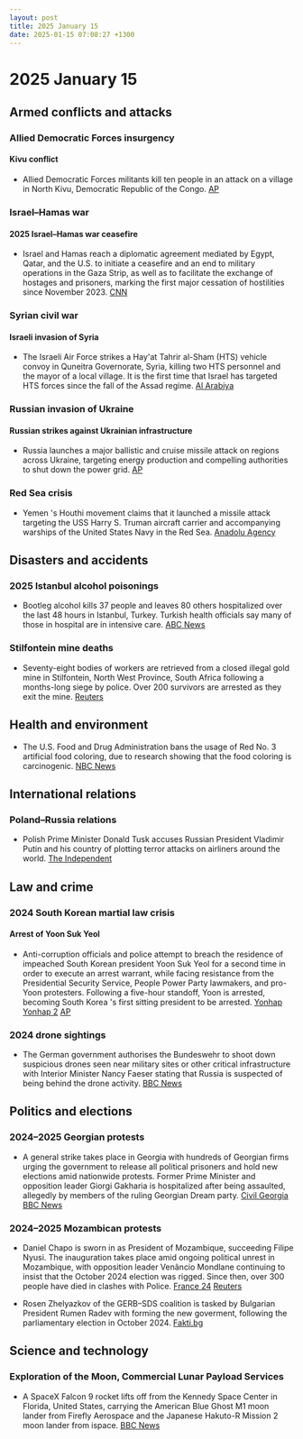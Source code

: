 ```yaml
---
layout: post
title: 2025 January 15
date: 2025-01-15 07:08:27 +1300
---
```


# 2025 January 15

## Armed conflicts and attacks

### Allied Democratic Forces insurgency

#### Kivu conflict

- Allied Democratic Forces militants kill ten people in an attack on a village in North Kivu, Democratic Republic of the Congo. [AP](https://apnews.com/article/congo-islamic-rebel-attack-adf-kivu-makoko-faae44fe327d54ca619acd7c3fb30104)

### Israel–Hamas war

#### 2025 Israel–Hamas war ceasefire

- Israel and Hamas reach a diplomatic agreement mediated by Egypt, Qatar, and the U.S. to initiate a ceasefire and an end to military operations in the Gaza Strip, as well as to facilitate the exchange of hostages and prisoners, marking the first major cessation of hostilities since November 2023. [CNN](https://www.cnn.com/world/live-news/israel-hamas-gaza-ceasefire-hostages-01-15-24/index.html)

### Syrian civil war

#### Israeli invasion of Syria

- The Israeli Air Force strikes a Hay'at Tahrir al-Sham (HTS) vehicle convoy in Quneitra Governorate, Syria, killing two HTS personnel and the mayor of a local village. It is the first time that Israel has targeted HTS forces since the fall of the Assad regime. [Al Arabiya](https://english.alarabiya.net/News/middle-east/2025/01/15/first-israel-strike-on-new-syria-security-forces-kills-3-medical-source-monitor)

### Russian invasion of Ukraine

#### Russian strikes against Ukrainian infrastructure

- Russia launches a major ballistic and cruise missile attack on regions across Ukraine, targeting energy production and compelling authorities to shut down the power grid. [AP](https://apnews.com/article/russia-ukraine-war-massive-attack-power-cuts-2dc7a30e36c9eca3e874476374c21eba)

### Red Sea crisis

- Yemen 's Houthi movement claims that it launched a missile attack targeting the USS Harry S. Truman aircraft carrier and accompanying warships of the United States Navy in the Red Sea. [Anadolu Agency](https://www.aa.com.tr/en/middle-east/yemen-s-houthis-claim-missile-drone-attack-on-us-aircraft-carrier-in-red-sea/3451441)

## Disasters and accidents

### 2025 Istanbul alcohol poisonings

- Bootleg alcohol kills 37 people and leaves 80 others hospitalized over the last 48 hours in Istanbul, Turkey. Turkish health officials say many of those in hospital are in intensive care. [ABC News](https://abcnews.go.com/International/wireStory/bootleg-alcohol-claims-lives-30-people-istanbul-dozens-117746365)

### Stilfontein mine deaths

- Seventy-eight bodies of workers are retrieved from a closed illegal gold mine in Stilfontein, North West Province, South Africa following a months-long siege by police. Over 200 survivors are arrested as they exit the mine. [Reuters](https://www.reuters.com/world/africa/body-count-south-african-mine-rescue-operation-rises-60-2025-01-15/)

## Health and environment

- The U.S. Food and Drug Administration bans the usage of Red No. 3 artificial food coloring, due to research showing that the food coloring is carcinogenic. [NBC News](https://www.nbcnews.com/health/health-news/fda-bans-red-no-3-artificial-coloring-beverages-candy-rcna185479)

## International relations

### Poland–Russia relations

- Polish Prime Minister Donald Tusk accuses Russian President Vladimir Putin and his country of plotting terror attacks on airliners around the world. [The Independent](https://www.independent.co.uk/news/world/europe/ukraine-russia-war-live-putin-storm-shadow-missiles-b2679782.html)

## Law and crime

### 2024 South Korean martial law crisis

#### Arrest of Yoon Suk Yeol

- Anti-corruption officials and police attempt to breach the residence of impeached South Korean president Yoon Suk Yeol for a second time in order to execute an arrest warrant, while facing resistance from the Presidential Security Service, People Power Party lawmakers, and pro-Yoon protesters. Following a five-hour standoff, Yoon is arrested, becoming South Korea 's first sitting president to be arrested. [Yonhap](https://www.yna.co.kr/view/AKR20250115005200004?rec_id=1736900123005&site=recommendation_view) [Yonhap 2](https://www.yna.co.kr/view/AKR20250115069851001) [AP](https://apnews.com/article/south-korea-yoon-martial-law-detain-8dd7f03661be39729741de9a3b5d1714)

### 2024 drone sightings

- The German government authorises the Bundeswehr to shoot down suspicious drones seen near military sites or other critical infrastructure with Interior Minister Nancy Faeser stating that Russia is suspected of being behind the drone activity. [BBC News](https://www.bbc.com/news/articles/ce3l2v01y4wo)

## Politics and elections

### 2024–2025 Georgian protests

- A general strike takes place in Georgia with hundreds of Georgian firms urging the government to release all political prisoners and hold new elections amid nationwide protests. Former Prime Minister and opposition leader Giorgi Gakharia is hospitalized after being assaulted, allegedly by members of the ruling Georgian Dream party. [Civil Georgia](https://civil.ge/archives/652251) [BBC News](https://www.bbc.com/news/articles/cpql9v1r57vo)

### 2024–2025 Mozambican protests

- Daniel Chapo is sworn in as President of Mozambique, succeeding Filipe Nyusi. The inauguration takes place amid ongoing political unrest in Mozambique, with opposition leader Venâncio Mondlane continuing to insist that the October 2024 election was rigged. Since then, over 300 people have died in clashes with Police. [France 24](https://www.france24.com/en/africa/20250115-mozambique-inaugurates-president-elect-daniel-chapo-amid-deadly-unrest) [Reuters](https://www.reuters.com/world/africa/mozambique-president-sworn-post-election-protest-deaths-rise-2025-01-15/)

- Rosen Zhelyazkov of the GERB–SDS coalition is tasked by Bulgarian President Rumen Radev with forming the new goverment, following the parliamentary election in October 2024. [Fakti.bg](https://fakti.bg/en/bulgaria/941822-prezidentat-vrachi-parvia-mandat-na-gerb-sds)

## Science and technology

### Exploration of the Moon, Commercial Lunar Payload Services

- A SpaceX Falcon 9 rocket lifts off from the Kennedy Space Center in Florida, United States, carrying the American Blue Ghost M1 moon lander from Firefly Aerospace and the Japanese Hakuto-R Mission 2 moon lander from ispace. [BBC News](https://www.bbc.com/news/articles/cn8x5gm4k1xo)